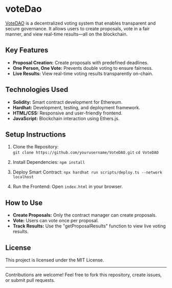 # voteDao

[VoteDAO](https://votedao.netlify.app/) is a decentralized voting system that enables transparent and secure governance. It allows users to create proposals, vote in a fair manner, and view real-time results—all on the blockchain.

## Key Features

- <strong>Proposal Creation:</strong> Create proposals with predefined deadlines.
- <strong>One Person, One Vote:</strong> Prevents double voting to ensure fairness.
- <strong>Live Results:</strong> View real-time voting results transparently on-chain.

## Technologies Used

- **Solidity:** Smart contract development for Ethereum.
- **Hardhat:** Development, testing, and deployment framework.
- **HTML/CSS:** Responsive and user-friendly frontend.
- **JavaScript:** Blockchain interaction using Ethers.js.

## Setup Instructions

1. Clone the Repository: <br>
   `git clone https://github.com/yourusername/VoteDAO.git`
   `cd VoteDAO`

2. Install Dependencies:
   `npm install`

3. Deploy Smart Contract:
   `npx hardhat run scripts/deploy.ts --network localhost`

4. Run the Frontend:
   Open `index.html` in your browser.

## How to Use

- <strong>Create Proposals:</strong> Only the contract manager can create proposals.
- <strong>Vote:</strong> Users can vote once per proposal.
- <strong>Track Results:</strong> Use the "getProposalResults" function to view live voting results.

## License

This project is licensed under the MIT License.

---

Contributions are welcome! Feel free to fork this repository, create issues, or submit pull requests.

